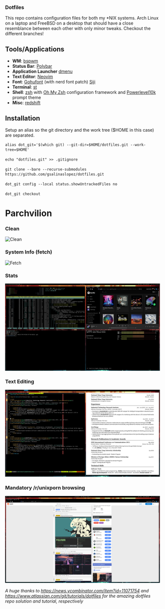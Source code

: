 ### Dotfiles
This repo contains configuration files for both my \*NIX systems. Arch Linux on a laptop and FreeBSD on a desktop that should have a close resemblance between each other with only minor tweaks. Checkout the different branches!

## Tools/Applications
+ **WM**: [bspwm](https://github.com/baskerville/bspwm)
+ **Status Bar**: [Polybar](https://github.com/polybar/polybar)
+ **Application Launcher** [dmenu](https://tools.suckless.org/dmenu/)
+ **Text Editor**: [Neovim](https://github.com/neovim/neovim/)
+ **Font**: [Gohufont](https://github.com/ryanoasis/nerd-fonts/tree/master/patched-fonts/Gohu) (with nerd font patch) [Siji](https://github.com/stark/siji)
+ **Terminal**: [st](https://st.suckless.org/)
+ **Shell**: [zsh](https://www.zsh.org/) with [Oh My Zsh](https://ohmyz.sh/) configuration framework and [Powerlevel10k](https://github.com/romkatv/powerlevel10k) prompt theme
+ **Misc**: [redshift](http://jonls.dk/redshift/)

## Installation
Setup an alias so the git directory and the work tree ($HOME in this case) are separated.

```
alias dot_git='$(which git) --git-dir=$HOME/dotfiles.git --work-tree=$HOME'

echo "dotfiles.git" >> .gitignore

git clone --bare --recurse-submodules https://github.com/gsalinaslopez/dotfiles.git

dot_git config --local status.showUntrackedFiles no

dot_git checkout
```

# Parchvilion

### Clean

![Clean](scrots/clean.png)

### System Info (fetch)

![Fetch](scrots/fetch.png)

### Stats

![Stats](scrots/stats.png)

### Text Editing

![Nvim](scrots/nvim.png)

### Mandatory /r/unixporn browsing

![Firefox](scrots/firefox.png)

*A huge thanks to https://news.ycombinator.com/item?id=11071754 and https://www.atlassian.com/git/tutorials/dotfiles for the amazing dotfiles repo solution and tutorial, respectively*
